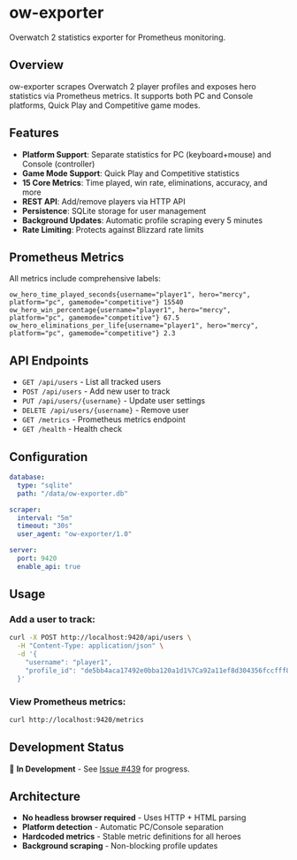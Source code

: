 # ow-exporter

Overwatch 2 statistics exporter for Prometheus monitoring.

## Overview

ow-exporter scrapes Overwatch 2 player profiles and exposes hero statistics via Prometheus metrics. It supports both PC and Console platforms, Quick Play and Competitive game modes.

## Features

- **Platform Support**: Separate statistics for PC (keyboard+mouse) and Console (controller)
- **Game Mode Support**: Quick Play and Competitive statistics
- **15 Core Metrics**: Time played, win rate, eliminations, accuracy, and more
- **REST API**: Add/remove players via HTTP API
- **Persistence**: SQLite storage for user management
- **Background Updates**: Automatic profile scraping every 5 minutes
- **Rate Limiting**: Protects against Blizzard rate limits

## Prometheus Metrics

All metrics include comprehensive labels:

```
ow_hero_time_played_seconds{username="player1", hero="mercy", platform="pc", gamemode="competitive"} 15540
ow_hero_win_percentage{username="player1", hero="mercy", platform="pc", gamemode="competitive"} 67.5
ow_hero_eliminations_per_life{username="player1", hero="mercy", platform="pc", gamemode="competitive"} 2.3
```

## API Endpoints

- `GET /api/users` - List all tracked users
- `POST /api/users` - Add new user to track
- `PUT /api/users/{username}` - Update user settings
- `DELETE /api/users/{username}` - Remove user
- `GET /metrics` - Prometheus metrics endpoint
- `GET /health` - Health check

## Configuration

```yaml
database:
  type: "sqlite"
  path: "/data/ow-exporter.db"

scraper:
  interval: "5m"
  timeout: "30s"
  user_agent: "ow-exporter/1.0"

server:
  port: 9420
  enable_api: true
```

## Usage

### Add a user to track:
```bash
curl -X POST http://localhost:9420/api/users \
  -H "Content-Type: application/json" \
  -d '{
    "username": "player1",
    "profile_id": "de5bb4aca17492e0bba120a1d1%7Ca92a11ef8d304356fccfff8df12e1dc6"
  }'
```

### View Prometheus metrics:
```bash
curl http://localhost:9420/metrics
```

## Development Status

🚧 **In Development** - See [Issue #439](https://github.com/lexfrei/tools/issues/439) for progress.

## Architecture

- **No headless browser required** - Uses HTTP + HTML parsing
- **Platform detection** - Automatic PC/Console separation
- **Hardcoded metrics** - Stable metric definitions for all heroes
- **Background scraping** - Non-blocking profile updates